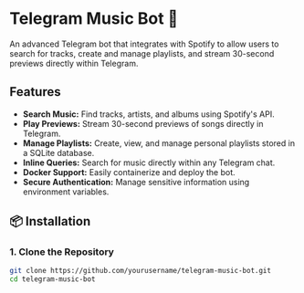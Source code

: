 # Telegram Music Bot 🎵

An advanced Telegram bot that integrates with Spotify to allow users to search for tracks, create and manage playlists, and stream 30-second previews directly within Telegram.

## Features

- **Search Music:** Find tracks, artists, and albums using Spotify's API.
- **Play Previews:** Stream 30-second previews of songs directly in Telegram.
- **Manage Playlists:** Create, view, and manage personal playlists stored in a SQLite database.
- **Inline Queries:** Search for music directly within any Telegram chat.
- **Docker Support:** Easily containerize and deploy the bot.
- **Secure Authentication:** Manage sensitive information using environment variables.

## 📦 Installation

### 1. **Clone the Repository**

```bash
git clone https://github.com/yourusername/telegram-music-bot.git
cd telegram-music-bot
